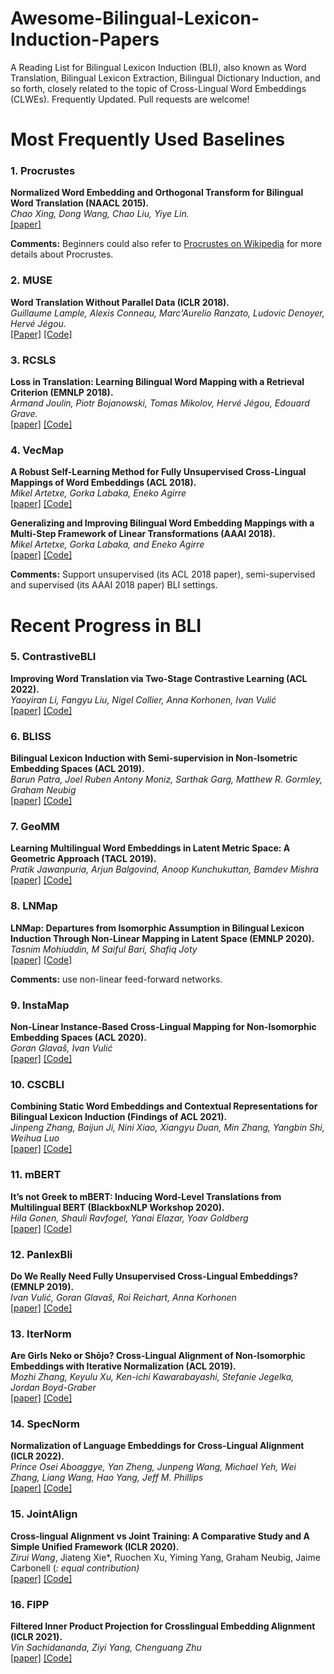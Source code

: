 # Awesome-Bilingual-Lexicon-Induction-Papers
A Reading List for Bilingual Lexicon Induction (BLI), also known as Word Translation, Bilingual Lexicon Extraction, Bilingual Dictionary Induction, and so forth, closely related to the topic of Cross-Lingual Word Embeddings (CLWEs). Frequently Updated. Pull requests are welcome!

# Most Frequently Used Baselines
### 1. Procrustes

**Normalized Word Embedding and Orthogonal Transform for Bilingual Word Translation (NAACL 2015).**<br>
*Chao Xing, Dong Wang, Chao Liu, Yiye Lin.*<br>
[[paper]](https://aclanthology.org/N15-1104.pdf)

**Comments:** Beginners could also refer to [Procrustes on Wikipedia](https://en.wikipedia.org/wiki/Orthogonal_Procrustes_problem) for more details about Procrustes. 

### 2. MUSE

**Word Translation Without Parallel Data (ICLR 2018).**<br>
*Guillaume Lample, Alexis Conneau, Marc'Aurelio Ranzato, Ludovic Denoyer, Hervé Jégou.*<br>
[[Paper]](https://openreview.net/pdf?id=H196sainb)
[[Code]](https://github.com/facebookresearch/MUSE)

### 3. RCSLS

**Loss in Translation: Learning Bilingual Word Mapping with a Retrieval Criterion (EMNLP 2018).**<br>
*Armand Joulin, Piotr Bojanowski, Tomas Mikolov, Hervé Jégou, Edouard Grave.*<br>
[[paper]](https://aclanthology.org/N15-1104.pdf)
[[Code]](https://github.com/facebookresearch/fastText/tree/main/alignment)

### 4. VecMap

**A Robust Self-Learning Method for Fully Unsupervised Cross-Lingual Mappings of Word Embeddings (ACL 2018).**<br>
*Mikel Artetxe, Gorka Labaka, Eneko Agirre*<br>
[[paper]](https://aclanthology.org/P18-1073/)
[[Code]](https://github.com/artetxem/vecmap)

**Generalizing and Improving Bilingual Word Embedding Mappings with a Multi-Step Framework of Linear Transformations (AAAI 2018).**<br>
*Mikel Artetxe, Gorka Labaka, and Eneko Agirre*<br>
[[paper]](https://ojs.aaai.org/index.php/AAAI/article/view/11992)
[[Code]](https://github.com/artetxem/vecmap)

**Comments:** Support unsupervised (its ACL 2018 paper), semi-supervised and supervised (its AAAI 2018 paper) BLI settings.

# Recent Progress in BLI

### 5. ContrastiveBLI

**Improving Word Translation via Two-Stage Contrastive Learning (ACL 2022).**<br>
*Yaoyiran Li, Fangyu Liu, Nigel Collier, Anna Korhonen, Ivan Vulić*<br>
[[paper]](https://arxiv.org/abs/2203.08307)
[[Code]](https://github.com/cambridgeltl/ContrastiveBLI)

### 6. BLISS

**Bilingual Lexicon Induction with Semi-supervision in Non-Isometric Embedding Spaces (ACL 2019).**<br>
*Barun Patra, Joel Ruben Antony Moniz, Sarthak Garg, Matthew R. Gormley, Graham Neubig*<br>
[[paper]](https://aclanthology.org/P19-1018/)
[[Code]](https://github.com/joelmoniz/BLISS)

### 7. GeoMM

**Learning Multilingual Word Embeddings in Latent Metric Space: A Geometric Approach (TACL 2019).**<br>
*Pratik Jawanpuria, Arjun Balgovind, Anoop Kunchukuttan, Bamdev Mishra*<br>
[[paper]](https://direct.mit.edu/tacl/article/doi/10.1162/tacl_a_00257/43509/Learning-Multilingual-Word-Embeddings-in-Latent)
[[Code]](https://github.com/anoopkunchukuttan/geomm)

### 8. LNMap

**LNMap: Departures from Isomorphic Assumption in Bilingual Lexicon Induction Through Non-Linear Mapping in Latent Space (EMNLP 2020).**<br>
*Tasnim Mohiuddin, M Saiful Bari, Shafiq Joty*<br>
[[paper]](https://aclanthology.org/2020.emnlp-main.215/)
[[Code]](https://github.com/taasnim/lnmap)

**Comments:** use non-linear feed-forward networks.

### 9. InstaMap

**Non-Linear Instance-Based Cross-Lingual Mapping for Non-Isomorphic Embedding Spaces (ACL 2020).**<br>
*Goran Glavaš, Ivan Vulić*<br>
[[paper]](https://aclanthology.org/2020.acl-main.675/)
[[Code]](https://github.com/codogogo/instamap)

### 10. CSCBLI

**Combining Static Word Embeddings and Contextual Representations for Bilingual Lexicon Induction (Findings of ACL 2021).**<br>
*Jinpeng Zhang, Baijun Ji, Nini Xiao, Xiangyu Duan, Min Zhang, Yangbin Shi, Weihua Luo*<br>
[[paper]](https://aclanthology.org/2021.findings-acl.260/)
[[Code]](https://github.com/zjpbinary/CSCBLI)

### 11. mBERT

**It’s not Greek to mBERT: Inducing Word-Level Translations from Multilingual BERT (BlackboxNLP Workshop 2020).**<br>
*Hila Gonen, Shauli Ravfogel, Yanai Elazar, Yoav Goldberg*<br>
[[paper]](https://aclanthology.org/2020.blackboxnlp-1.5/)
[[Code]](https://github.com/gonenhila/mbert)

### 12. PanlexBli

**Do We Really Need Fully Unsupervised Cross-Lingual Embeddings? (EMNLP 2019).**<br>
*Ivan Vulić, Goran Glavaš, Roi Reichart, Anna Korhonen*<br>
[[paper]](https://aclanthology.org/D19-1449/)
[[Code]](https://github.com/cambridgeltl/panlex-bli)

### 13. IterNorm

**Are Girls Neko or Shōjo? Cross-Lingual Alignment of Non-Isomorphic Embeddings with Iterative Normalization (ACL 2019).**<br>
*Mozhi Zhang, Keyulu Xu, Ken-ichi Kawarabayashi, Stefanie Jegelka, Jordan Boyd-Graber*<br>
[[paper]](https://aclanthology.org/P19-1307.pdf)
[[Code]](https://github.com/zhangmozhi/iternorm)

### 14. SpecNorm

**Normalization of Language Embeddings for Cross-Lingual Alignment (ICLR 2022).**<br>
*Prince Osei Aboaggye, Yan Zheng, Junpeng Wang, Michael Yeh, Wei Zhang, Liang Wang, Hao Yang, Jeff M. Phillips*<br>
[[paper]](https://openreview.net/pdf?id=Nh7CtbyoqV5)
[[Code]](https://github.com/poaboagye/SpecNorm)

### 15. JointAlign

**Cross-lingual Alignment vs Joint Training: A Comparative Study and A Simple Unified Framework (ICLR 2020).**<br>
*Zirui Wang*, Jiateng Xie*, Ruochen Xu, Yiming Yang, Graham Neubig, Jaime Carbonell (*: equal contribution)*<br>
[[paper]](https://arxiv.org/abs/1910.04708)
[[Code]](https://github.com/thespectrewithin/joint_align)

### 16. FIPP

**Filtered Inner Product Projection for Crosslingual Embedding Alignment (ICLR 2021).**<br>
*Vin Sachidananda, Ziyi Yang, Chenguang Zhu*<br>
[[paper]](https://openreview.net/pdf?id=A2gNouoXE7)
[[Code]](https://github.com/vinsachi/FIPPCLE)
